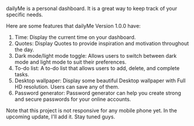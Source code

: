 dailyMe is a personal dashboard. It is a great way to keep track of your specific needs.

Here are some features that dailyMe Version 1.0.0 have:

1.  Time: Display the current time on your dashboard.
2.  Quotes: Display Quotes to provide inspiration and motivation throughout the day.
3.  Dark mode/light mode toggle: Allows users to switch between dark mode and light mode to suit their preferences.
4.  To-do list: A to-do list that allows users to add, delete, and complete tasks.
5.  Desktop wallpaper: Display some beautiful Desktop wallpaper with Full HD resolution. Users can save any of them.
6.  Password generator: Password generator can help you create strong and secure passwords for your online accounts.

Note that this project is not responsive for any mobile phone yet. In the upcoming update, I'll add it. Stay tuned guys.
